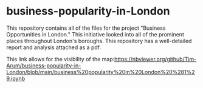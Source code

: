 # business-popularity-in-London

This repository contains all of the files for the project "Business Opportunities in London." This initiative looked into all of the prominent places throughout London's boroughs. This repository has a well-detailed report and analysis attached as a pdf.

This link allows for the visibility of the map:https://nbviewer.org/github/Tim-Arum/business-popularity-in-London/blob/main/business%20popularity%20in%20London%20%281%29.ipynb
